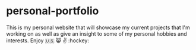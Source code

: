 # personal-portfolio
This is my personal website that will showcase my current projects that I'm working on as well as give an insight to some of my personal hobbies and interests. Enjoy :us: :smile_cat: :v: :hockey:

